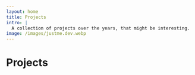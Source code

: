 ```yaml
---
layout: home
title: Projects
intro: |
  A collection of projects over the years, that might be interesting.
image: /images/justme.dev.webp
---
```


<script setup>
import { data as pages} from './data/project.data.js';
import ArticleList from '/components/ArticleList.vue';
</script>

# Projects

<ArticleList v-for="page of pages" :page="page"/>
